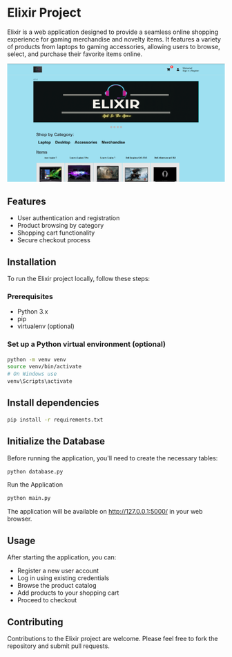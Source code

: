 # Elixir Project

Elixir is a web application designed to provide a seamless online shopping experience for gaming merchandise and novelty items. It features a variety of products from laptops to gaming accessories, allowing users to browse, select, and purchase their favorite items online.

![Screenshot of Application](Elixir.png)


## Features

- User authentication and registration
- Product browsing by category
- Shopping cart functionality
- Secure checkout process

## Installation

To run the Elixir project locally, follow these steps:

### Prerequisites

- Python 3.x
- pip
- virtualenv (optional)

### Set up a Python virtual environment (optional)

```bash
python -m venv venv
source venv/bin/activate
# On Windows use
venv\Scripts\activate
```


## Install dependencies
```bash
pip install -r requirements.txt
```

## Initialize the Database
Before running the application, you'll need to create the necessary tables:
```bash
python database.py
```


Run the Application
```bash
python main.py
```
The application will be available on http://127.0.0.1:5000/ in your web browser.

## Usage
After starting the application, you can:

- Register a new user account
- Log in using existing credentials
- Browse the product catalog
- Add products to your shopping cart
- Proceed to checkout
## Contributing
Contributions to the Elixir project are welcome. Please feel free to fork the repository and submit pull requests.
